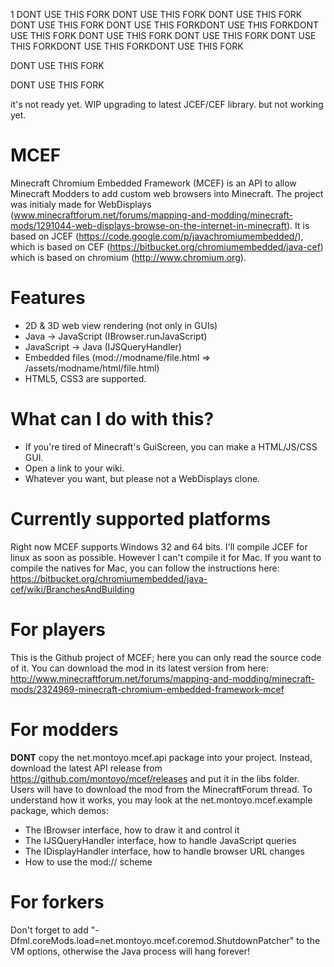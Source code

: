 1 DONT USE THIS FORK
DONT USE THIS FORK
DONT USE THIS FORK
DONT USE THIS FORK
DONT USE THIS FORKDONT USE THIS FORKDONT USE THIS FORK
DONT USE THIS FORK
DONT USE THIS FORK
DONT USE THIS FORKDONT USE THIS FORKDONT USE THIS FORK


DONT USE THIS FORK


DONT USE THIS FORK

it's not ready yet.  WIP upgrading to latest JCEF/CEF library.  but not working yet.

# MCEF
Minecraft Chromium Embedded Framework (MCEF) is an API to allow Minecraft Modders to add custom web browsers into Minecraft.
The project was initialy made for WebDisplays (www.minecraftforum.net/forums/mapping-and-modding/minecraft-mods/1291044-web-displays-browse-on-the-internet-in-minecraft).
It is based on JCEF (https://code.google.com/p/javachromiumembedded/), which is based on CEF (https://bitbucket.org/chromiumembedded/java-cef) which is based on chromium (http://www.chromium.org).

# Features
- 2D & 3D web view rendering (not only in GUIs)
- Java -> JavaScript (IBrowser.runJavaScript)
- JavaScript -> Java (IJSQueryHandler)
- Embedded files (mod://modname/file.html => /assets/modname/html/file.html)
- HTML5, CSS3 are supported.

# What can I do with this?
- If you're tired of Minecraft's GuiScreen, you can make a HTML/JS/CSS GUI.
- Open a link to your wiki.
- Whatever you want, but please not a WebDisplays clone.

# Currently supported platforms
Right now MCEF supports Windows 32 and 64 bits. I'll compile JCEF for linux as soon as possible. However I can't compile it for Mac.
If you want to compile the natives for Mac, you can follow the instructions here: https://bitbucket.org/chromiumembedded/java-cef/wiki/BranchesAndBuilding

# For players
This is the Github project of MCEF; here you can only read the source code of it.
You can download the mod in its latest version from here: http://www.minecraftforum.net/forums/mapping-and-modding/minecraft-mods/2324969-minecraft-chromium-embedded-framework-mcef

# For modders
**DONT** copy the net.montoyo.mcef.api package into your project. Instead, download the latest API release from https://github.com/montoyo/mcef/releases and put it in the libs folder. Users will have to download the mod from the MinecraftForum thread.
To understand how it works, you may look at the net.montoyo.mcef.example package, which demos:
* The IBrowser interface, how to draw it and control it
* The IJSQueryHandler interface, how to handle JavaScript queries
* The IDisplayHandler interface, how to handle browser URL changes
* How to use the mod:// scheme

# For forkers
Don't forget to add "-Dfml.coreMods.load=net.montoyo.mcef.coremod.ShutdownPatcher" to the VM options, otherwise the Java process will hang forever!
